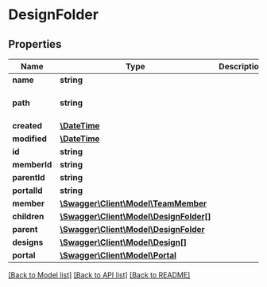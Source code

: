 # DesignFolder

## Properties
Name | Type | Description | Notes
------------ | ------------- | ------------- | -------------
**name** | **string** |  | 
**path** | **string** |  | [optional] [default to '/']
**created** | [**\DateTime**](\DateTime.md) |  | [optional] 
**modified** | [**\DateTime**](\DateTime.md) |  | [optional] 
**id** | **string** |  | [optional] 
**memberId** | **string** |  | [optional] 
**parentId** | **string** |  | [optional] 
**portalId** | **string** |  | [optional] 
**member** | [**\Swagger\Client\Model\TeamMember**](TeamMember.md) |  | [optional] 
**children** | [**\Swagger\Client\Model\DesignFolder[]**](DesignFolder.md) |  | [optional] 
**parent** | [**\Swagger\Client\Model\DesignFolder**](DesignFolder.md) |  | [optional] 
**designs** | [**\Swagger\Client\Model\Design[]**](Design.md) |  | [optional] 
**portal** | [**\Swagger\Client\Model\Portal**](Portal.md) |  | [optional] 

[[Back to Model list]](../README.md#documentation-for-models) [[Back to API list]](../README.md#documentation-for-api-endpoints) [[Back to README]](../README.md)


